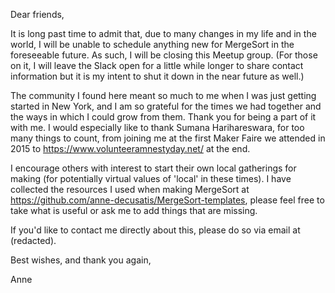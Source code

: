 Dear friends,

It is long past time to admit that, due to many changes in my life and in the world, I will be unable to schedule anything new for MergeSort in the foreseeable future. As such, I will be closing this Meetup group. (For those on it, I will leave the Slack open for a little while longer to share contact information but it is my intent to shut it down in the near future as well.)

The community I found here meant so much to me when I was just getting started in New York, and I am so grateful for the times we had together and the ways in which I could grow from them. Thank you for being a part of it with me. I would especially like to thank Sumana Harihareswara, for too many things to count, from joining me at the first Maker Faire we attended in 2015 to https://www.volunteeramnestyday.net/ at the end.

I encourage others with interest to start their own local gatherings for making (for potentially virtual values of 'local' in these times). I have collected the resources I used when making MergeSort at https://github.com/anne-decusatis/MergeSort-templates, please feel free to take what is useful or ask me to add things that are missing.

If you'd like to contact me directly about this, please do so via email at (redacted).

Best wishes, and thank you again,

Anne
